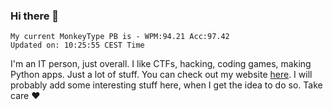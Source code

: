### Hi there 👋
<!-- PB START -->
```
My current MonkeyType PB is - WPM:94.21 Acc:97.42
Updated on: 10:25:55 CEST Time
```
<!-- PB END -->
I'm an IT person, just overall. I like CTFs, hacking, coding games, making Python apps. Just a lot of stuff.
You can check out my website [here](https://skill3472.github.io/).
I will probably add some interesting stuff here, when I get the idea to do so. Take care ❤️
